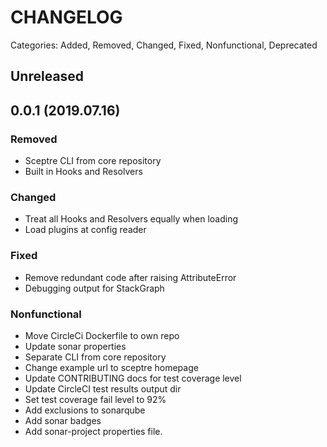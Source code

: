 # CHANGELOG

Categories: Added, Removed, Changed, Fixed, Nonfunctional, Deprecated

## Unreleased

## 0.0.1 (2019.07.16)

### Removed

- Sceptre CLI from core repository
- Built in Hooks and Resolvers

### Changed

- Treat all Hooks and Resolvers equally when loading
- Load plugins at config reader

### Fixed

- Remove redundant code after raising AttributeError
- Debugging output for StackGraph

### Nonfunctional

- Move CircleCi Dockerfile to own repo
- Update sonar properties
- Separate CLI from core repository
- Change example url to sceptre homepage
- Update CONTRIBUTING docs for test coverage level
- Update CircleCI test results output dir
- Set test coverage fail level to 92%
- Add exclusions to sonarqube
- Add sonar badges
- Add sonar-project properties file.
